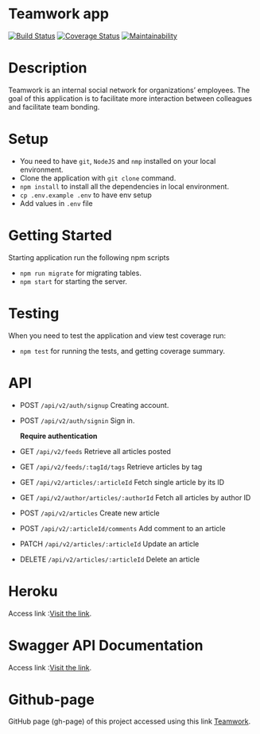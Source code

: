 # Teamwork app
[![Build Status](https://travis-ci.com/hirwaf/teamwork.svg?branch=develop)](https://travis-ci.com/hirwaf/teamwork)
[![Coverage Status](https://coveralls.io/repos/github/hirwaf/teamwork/badge.svg?branch=develop)](https://coveralls.io/github/hirwaf/teamwork?branch=develop)
[![Maintainability](https://api.codeclimate.com/v1/badges/8aef95116e47f61d8121/maintainability)](https://codeclimate.com/github/hirwaf/teamwork/maintainability)

# Description
Teamwork is an internal social network for organizations’ employees. The goal of this application is to facilitate more interaction between colleagues and facilitate team bonding.

# Setup
- You need to have `git`, `NodeJS` and `nmp` installed on your local environment.
- Clone the application with `git clone` command.
- `npm install` to install all the dependencies in local environment.
- `cp .env.example .env` to have env setup
- Add values in `.env` file

# Getting Started
Starting application run the following npm scripts
* `npm run migrate` for migrating tables.
* `npm start` for starting the server.

# Testing
When you need to test the application and view test coverage run:
* `npm test` for running the tests, and getting coverage summary.

# API
* POST `/api/v2/auth/signup` Creating account.
* POST `/api/v2/auth/signin` Sign in.

  **Require authentication**
  
* GET `/api/v2/feeds` Retrieve all articles posted
* GET `/api/v2/feeds/:tagId/tags` Retrieve articles by tag
* GET `/api/v2/articles/:articleId` Fetch single article by its ID
* GET `/api/v2/author/articles/:authorId` Fetch all articles by author ID
* POST `/api/v2/articles` Create new article
* POST `/api/v2/:articleId/comments` Add comment to an article
* PATCH `/api/v2/articles/:articleId` Update an article
* DELETE `/api/v2/articles/:articleId` Delete an article

# Heroku 
Access link :[Visit the link](https://teamworkadc.herokuapp.com/api/v2/).

# Swagger API Documentation
Access link :[Visit the link](https://teamworkadc.herokuapp.com/docs/v2).

# Github-page
GitHub page (gh-page) of this project accessed using this link [Teamwork](https://hirwaf.github.io/teamwork/UI).
